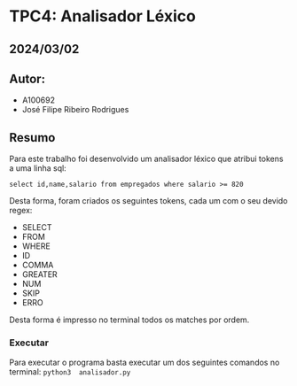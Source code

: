 # TPC4: Analisador Léxico
## 2024/03/02

## Autor:
- A100692
- José Filipe Ribeiro Rodrigues

## Resumo

Para este trabalho foi desenvolvido um analisador léxico que atribui tokens a uma linha sql:

`select id,name,salario from empregados where salario >= 820`

Desta forma, foram criados os seguintes tokens, cada um com o seu devido regex:

* SELECT
* FROM
* WHERE
* ID
* COMMA
* GREATER
* NUM
* SKIP
* ERRO

Desta forma é impresso no terminal todos os matches por ordem.
 
### Executar

Para executar o programa basta executar um dos seguintes comandos no terminal: `python3  analisador.py`